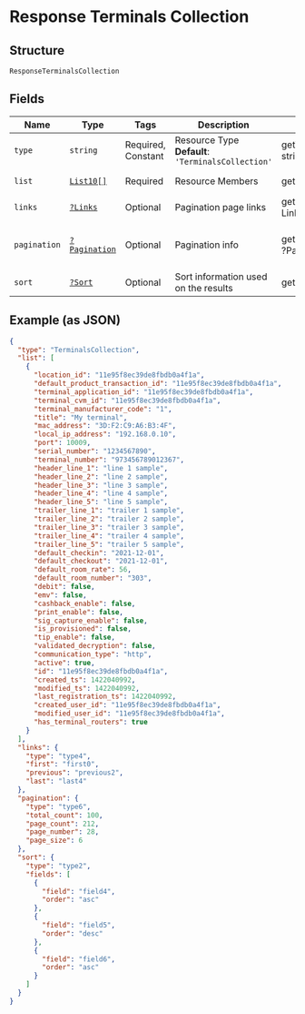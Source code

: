 
# Response Terminals Collection

## Structure

`ResponseTerminalsCollection`

## Fields

| Name | Type | Tags | Description | Getter | Setter |
|  --- | --- | --- | --- | --- | --- |
| `type` | `string` | Required, Constant | Resource Type<br>**Default**: `'TerminalsCollection'` | getType(): string | setType(string type): void |
| `list` | [`List10[]`](../../doc/models/list-10.md) | Required | Resource Members | getList(): array | setList(array list): void |
| `links` | [`?Links`](../../doc/models/links.md) | Optional | Pagination page links | getLinks(): ?Links | setLinks(?Links links): void |
| `pagination` | [`?Pagination`](../../doc/models/pagination.md) | Optional | Pagination info | getPagination(): ?Pagination | setPagination(?Pagination pagination): void |
| `sort` | [`?Sort`](../../doc/models/sort.md) | Optional | Sort information used on the results | getSort(): ?Sort | setSort(?Sort sort): void |

## Example (as JSON)

```json
{
  "type": "TerminalsCollection",
  "list": [
    {
      "location_id": "11e95f8ec39de8fbdb0a4f1a",
      "default_product_transaction_id": "11e95f8ec39de8fbdb0a4f1a",
      "terminal_application_id": "11e95f8ec39de8fbdb0a4f1a",
      "terminal_cvm_id": "11e95f8ec39de8fbdb0a4f1a",
      "terminal_manufacturer_code": "1",
      "title": "My terminal",
      "mac_address": "3D:F2:C9:A6:B3:4F",
      "local_ip_address": "192.168.0.10",
      "port": 10009,
      "serial_number": "1234567890",
      "terminal_number": "973456789012367",
      "header_line_1": "line 1 sample",
      "header_line_2": "line 2 sample",
      "header_line_3": "line 3 sample",
      "header_line_4": "line 4 sample",
      "header_line_5": "line 5 sample",
      "trailer_line_1": "trailer 1 sample",
      "trailer_line_2": "trailer 2 sample",
      "trailer_line_3": "trailer 3 sample",
      "trailer_line_4": "trailer 4 sample",
      "trailer_line_5": "trailer 5 sample",
      "default_checkin": "2021-12-01",
      "default_checkout": "2021-12-01",
      "default_room_rate": 56,
      "default_room_number": "303",
      "debit": false,
      "emv": false,
      "cashback_enable": false,
      "print_enable": false,
      "sig_capture_enable": false,
      "is_provisioned": false,
      "tip_enable": false,
      "validated_decryption": false,
      "communication_type": "http",
      "active": true,
      "id": "11e95f8ec39de8fbdb0a4f1a",
      "created_ts": 1422040992,
      "modified_ts": 1422040992,
      "last_registration_ts": 1422040992,
      "created_user_id": "11e95f8ec39de8fbdb0a4f1a",
      "modified_user_id": "11e95f8ec39de8fbdb0a4f1a",
      "has_terminal_routers": true
    }
  ],
  "links": {
    "type": "type4",
    "first": "first0",
    "previous": "previous2",
    "last": "last4"
  },
  "pagination": {
    "type": "type6",
    "total_count": 100,
    "page_count": 212,
    "page_number": 28,
    "page_size": 6
  },
  "sort": {
    "type": "type2",
    "fields": [
      {
        "field": "field4",
        "order": "asc"
      },
      {
        "field": "field5",
        "order": "desc"
      },
      {
        "field": "field6",
        "order": "asc"
      }
    ]
  }
}
```


